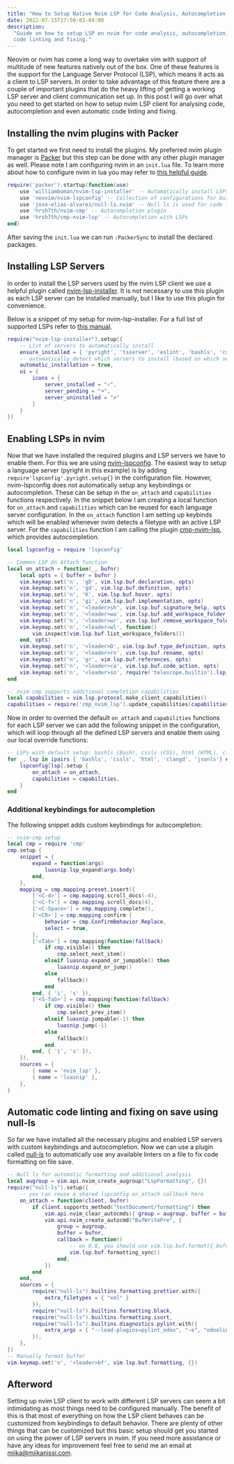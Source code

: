 ```yaml
---
title: "How to Setup Native Nvim LSP for Code Analysis, Autocompletion and Linting"
date: 2022-07-15T17:50:01-04:00
description:
  "Guide on how to setup LSP on nvim for code analysis, autocompletion, and automatic
  code linting and fixing."
---
```


Neovim or nvim has come a long way to overtake vim with support of multitude of new
features natively out of the box. One of these features is the support for the Language
Server Protocol (LSP), which means it acts as a client to LSP servers. In order to take
advantage of this feature there are a couple of important plugins that do the heavy
lifting of getting a working LSP server and client communication set up. In this post I
will go over what you need to get started on how to setup nvim LSP client for analysing
code, autocompletion and even automatic code linting and fixing.

## Installing the nvim plugins with Packer

To get started we first need to install the plugins. My preferred nvim plugin manager is
[Packer](https://github.com/wbthomason/packer.nvim) but this step can be done with any
other plugin manager as well. Please note I am configuring nvim in an `init.lua` file.
To learn more about how to configure nvim in lua you may refer to
[this helpful guide](https://github.com/nanotee/nvim-lua-guide).

```lua
require('packer').startup(function(use)
    use 'williamboman/nvim-lsp-installer' -- Automatically install LSPs
    use 'neovim/nvim-lspconfig' -- Collection of configurations for built-in LSP client
    use 'jose-elias-alvarez/null-ls.nvim' -- Null ls is used for code formatting and pylint analysis
    use 'hrsh7th/nvim-cmp' -- Autocompletion plugin
    use 'hrsh7th/cmp-nvim-lsp' -- Autocompletion with LSPs
end)
```

After saving the `init.lua` we can run `:PackerSync` to install the declared packages.

## Installing LSP Servers

In order to install the LSP servers used by the nvim LSP client we use a helpful plugin
called [nvim-lsp-installer](https://github.com/williamboman/nvim-lsp-installer). It is
not necessary to use this plugin as each LSP server can be installed manually, but I
like to use this plugin for convenience.

Below is a snippet of my setup for nvim-lsp-installer. For a full list of supported LSPs
refer to
[this manual](https://github.com/williamboman/nvim-lsp-installer#available-lsps=).

```lua
require("nvim-lsp-installer").setup({
    -- List of servers to automatically install
    ensure_installed = { 'pyright', 'tsserver', 'eslint', 'bashls', 'cssls', 'html', 'sumneko_lua', 'jsonls', 'clangd', 'lemminx' },
    -- automatically detect which servers to install (based on which servers are set up via lspconfig)
    automatic_installation = true,
    ui = {
        icons = {
            server_installed = "✓",
            server_pending = "➜",
            server_uninstalled = "✗"
        }
    }
})
```

## Enabling LSPs in nvim

Now that we have installed the required plugins and LSP servers we have to enable them.
For this we are using [nvim-lspconfig](https://github.com/neovim/nvim-lspconfig). The
easiest way to setup a language server (pyright in this example) is by adding
`require'lspconfig'.pyright.setup{}` in the configuration file. However, nvim-lspconfig
does not automatically setup any keybindings or autocompletion. These can be setup in
the `on_attach` and `capabilities` functions respectively. In the snippet below I am
creating a local function for `on_attach` and `capabilities` which can be reused for
each language server configuration. In the `on_attach` function I am setting up keybinds
which will be enabled whenever nvim detects a filetype with an active LSP server. For
the `capabilities` function I am calling the plugin
[cmp-nvim-lsp](https://github.com/hrsh7th/cmp-nvim-lsp), which provides autocompletion.

```lua
local lspconfig = require 'lspconfig'

-- Common LSP On Attach function
local on_attach = function(_, bufnr)
    local opts = { buffer = bufnr }
    vim.keymap.set('n', 'gD', vim.lsp.buf.declaration, opts)
    vim.keymap.set('n', 'gd', vim.lsp.buf.definition, opts)
    vim.keymap.set('n', 'K', vim.lsp.buf.hover, opts)
    vim.keymap.set('n', 'gi', vim.lsp.buf.implementation, opts)
    vim.keymap.set('n', '<leader>sh', vim.lsp.buf.signature_help, opts)
    vim.keymap.set('n', '<leader>wa', vim.lsp.buf.add_workspace_folder, opts)
    vim.keymap.set('n', '<leader>wr', vim.lsp.buf.remove_workspace_folder, opts)
    vim.keymap.set('n', '<leader>wl', function()
        vim.inspect(vim.lsp.buf.list_workspace_folders())
    end, opts)
    vim.keymap.set('n', '<leader>D', vim.lsp.buf.type_definition, opts)
    vim.keymap.set('n', '<leader>rn', vim.lsp.buf.rename, opts)
    vim.keymap.set('n', 'gr', vim.lsp.buf.references, opts)
    vim.keymap.set('n', '<leader>ca', vim.lsp.buf.code_action, opts)
    vim.keymap.set('n', '<leader>so', require('telescope.builtin').lsp_document_symbols, opts)
end

-- nvim-cmp supports additional completion capabilities
local capabilities = vim.lsp.protocol.make_client_capabilities()
capabilities = require('cmp_nvim_lsp').update_capabilities(capabilities)
```

Now in order to overried the default `on_attach` and `capabilities` functions for each
LSP server we can add the following snippet in the configuration, which will loop
through all the defined LSP servers and enable them using our local override functions:

```lua
-- LSPs with default setup: bashls (Bash), cssls (CSS), html (HTML), clangd (C/C++), jsonls (JSON)
for _, lsp in ipairs { 'bashls', 'cssls', 'html', 'clangd', 'jsonls'} do
    lspconfig[lsp].setup {
        on_attach = on_attach,
        capabilities = capabilities,
    }
end
```

### Additional keybindings for autocompletion

The following snippet adds custom keybindings for autocompletion:

```lua
-- nvim-cmp setup
local cmp = require 'cmp'
cmp.setup {
    snippet = {
        expand = function(args)
            luasnip.lsp_expand(args.body)
        end,
    },
    mapping = cmp.mapping.preset.insert({
        ['<C-d>'] = cmp.mapping.scroll_docs(-4),
        ['<C-f>'] = cmp.mapping.scroll_docs(4),
        ['<C-Space>'] = cmp.mapping.complete(),
        ['<CR>'] = cmp.mapping.confirm {
            behavior = cmp.ConfirmBehavior.Replace,
            select = true,
        },
        ['<Tab>'] = cmp.mapping(function(fallback)
            if cmp.visible() then
                cmp.select_next_item()
            elseif luasnip.expand_or_jumpable() then
                luasnip.expand_or_jump()
            else
                fallback()
            end
        end, { 'i', 's' }),
        ['<S-Tab>'] = cmp.mapping(function(fallback)
            if cmp.visible() then
                cmp.select_prev_item()
            elseif luasnip.jumpable(-1) then
                luasnip.jump(-1)
            else
                fallback()
            end
        end, { 'i', 's' }),
    }),
    sources = {
        { name = 'nvim_lsp' },
        { name = 'luasnip' },
    },
}
```

## Automatic code linting and fixing on save using null-ls

So far we have installed all the necessary plugins and enabled LSP servers with custom
keybindings and autocompletion. Now we can use a plugin called
[null-ls](https://github.com/jose-elias-alvarez/null-ls.nvim) to automatically use any
available linters on a file to fix code formatting on file save.

```lua
-- Null ls for automatic formatting and additional analysis
local augroup = vim.api.nvim_create_augroup("LspFormatting", {})
require("null-ls").setup({
    -- you can reuse a shared lspconfig on_attach callback here
    on_attach = function(client, bufnr)
        if client.supports_method("textDocument/formatting") then
            vim.api.nvim_clear_autocmds({ group = augroup, buffer = bufnr })
            vim.api.nvim_create_autocmd("BufWritePre", {
                group = augroup,
                buffer = bufnr,
                callback = function()
                    -- on 0.8, you should use vim.lsp.buf.format({ bufnr = bufnr }) instead
                    vim.lsp.buf.formatting_sync()
                end,
            })
        end
    end,
    sources = {
        require("null-ls").builtins.formatting.prettier.with({
            extra_filetypes = { "xml" }
        }),
        require("null-ls").builtins.formatting.black,
        require("null-ls").builtins.formatting.isort,
        require("null-ls").builtins.diagnostics.pylint.with({
            extra_args = { "--load-plugins=pylint_odoo", "-e", "odoolint" } -- Load pylint_odoo plugin for pylint
        }),
    },
})
-- Manually format buffer
vim.keymap.set('n', '<leader>bf', vim.lsp.buf.formatting, {})
```

## Afterword

Setting up nvim LSP client to work with different LSP servers can seem a bit
intimidating as most things need to be configured manually. The benefit of this is that
most of everything on how the LSP client behaves can be customized from keybindings to
default behavior. There are plenty of other things that can be customized but this basic
setup should get you started on using the power of LSP servers in nvim. If you need more
assistance or have any ideas for improvement feel free to send me an email at
[miika@miikanissi.com](mailto:miika@miikanissi.com).
